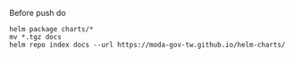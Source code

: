 Before push do
```
helm package charts/*
mv *.tgz docs
helm repo index docs --url https://moda-gov-tw.github.io/helm-charts/
```